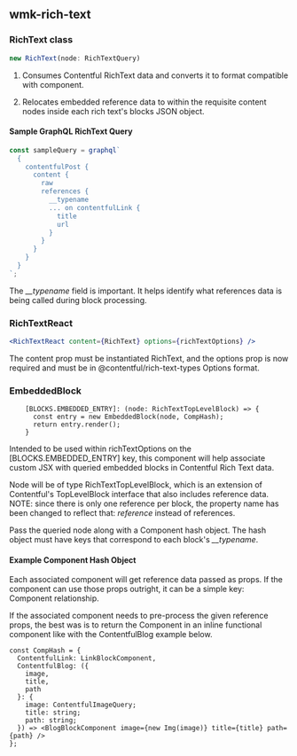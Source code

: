 ## wmk-rich-text

### RichText class

```jsx
new RichText(node: RichTextQuery)
```

1. Consumes Contentful RichText data and converts it to format compatible with <RichTextReact> component.

2. Relocates embedded reference data to within the requisite content nodes inside each rich text's blocks JSON object.

#### Sample GraphQL RichText Query

```js
const sampleQuery = graphql`
  {
    contentfulPost {
      content {
        raw
        references {
          __typename
          ... on contentfulLink {
            title
            url
          }
        }
      }
    }
  }
`;
```

The _\_\_typename_ field is important. It helps identify what references data is being called during block processing.

### RichTextReact

```jsx
<RichTextReact content={RichText} options={richTextOptions} />
```

The content prop must be instantiated RichText, and the options prop is now required and must be in @contentful/rich-text-types Options format.

### EmbeddedBlock

```tsx
    [BLOCKS.EMBEDDED_ENTRY]: (node: RichTextTopLevelBlock) => {
      const entry = new EmbeddedBlock(node, CompHash);
      return entry.render();
    }
```

Intended to be used within richTextOptions on the [BLOCKS.EMBEDDED_ENTRY] key, this component will help associate custom JSX with queried embedded blocks in Contentful Rich Text data.

Node will be of type RichTextTopLevelBlock, which is an extension of Contentful's TopLevelBlock interface that also includes reference data. NOTE: since there is only one reference per block, the property name has been changed to reflect that: *reference* instead of references.

Pass the queried node along with a Component hash object. The hash object must have keys that correspond to each block's _\_\_typename_.

#### Example Component Hash Object

Each associated component will get reference data passed as props. If the component can use those props outright, it can be a simple key: Component relationship.

If the associated component needs to pre-process the given reference props, the best was is to return the Component in an inline functional component like with the ContentfulBlog example below.

```tsx
const CompHash = {
  ContentfulLink: LinkBlockComponent,
  ContentfulBlog: ({
    image,
    title,
    path
  }: {
    image: ContentfulImageQuery;
    title: string;
    path: string;
  }) => <BlogBlockComponent image={new Img(image)} title={title} path={path} />
};
```
